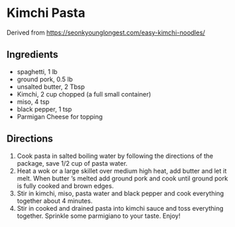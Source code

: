 # Kimchi Pasta

Derived from https://seonkyounglongest.com/easy-kimchi-noodles/

## Ingredients

- spaghetti, 1 lb
- ground pork, 0.5 lb
- unsalted butter, 2 Tbsp
- Kimchi, 2 cup chopped (a full small container)
- miso, 4 tsp
- black pepper, 1 tsp
- Parmigan Cheese for topping

## Directions

1. Cook pasta in salted boiling water by following the directions of the package, save 1/2 cup of pasta water. 
2. Heat a wok or a large skillet over medium high heat, add butter and let it melt. When butter ’s melted add ground pork and cook until ground pork is fully cooked and brown edges. 
4. Stir in kimchi, miso, pasta water and black pepper and cook everything together about 4 minutes.
5. Stir in cooked and drained pasta into kimchi sauce and toss everything together. Sprinkle some parmigiano to your taste. Enjoy!
